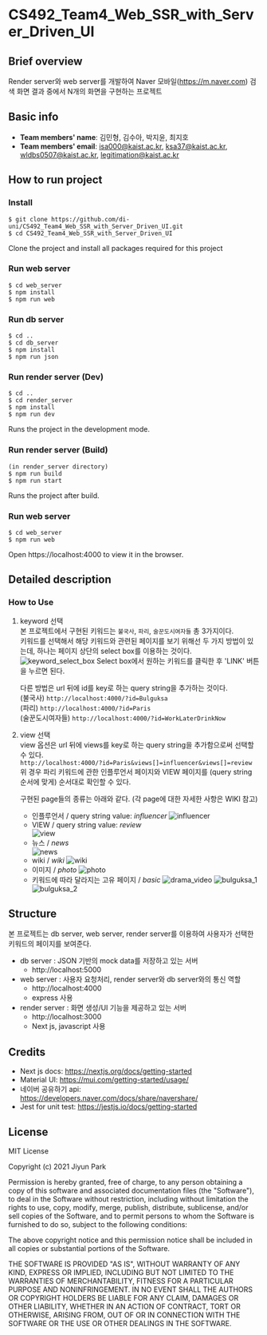 # CS492_Team4_Web_SSR_with_Server_Driven_UI

## Brief overview

Render server와 web server를 개발하여 Naver 모바일(https://m.naver.com) 검색 화면 결과 중에서 N개의 화면을 구현하는 프로젝트 

## Basic info

- **Team members' name**: 김민형, 김수아, 박지윤, 최지호
- **Team members' email**: isa000@kaist.ac.kr, ksa37@kaist.ac.kr, wldbs0507@kaist.ac.kr, legitimation@kaist.ac.kr


## How to run project
### Install
```
$ git clone https://github.com/di-uni/CS492_Team4_Web_SSR_with_Server_Driven_UI.git
$ cd CS492_Team4_Web_SSR_with_Server_Driven_UI
```
Clone the project and install all packages required for this project   

### Run web server
```
$ cd web_server
$ npm install 
$ npm run web
```
### Run db server
```
$ cd ..
$ cd db_server
$ npm install 
$ npm run json
```

### Run render server (Dev)
```
$ cd ..
$ cd render_server
$ npm install 
$ npm run dev
```
Runs the project in the development mode.   

### Run render server (Build)
```
(in render_server directory)
$ npm run build
$ npm run start
```
Runs the project after build.

### Run web server
```
$ cd web_server
$ npm run web
```
Open https://localhost:4000 to view it in the browser.

## Detailed description
### How to Use 
1. keyword 선택      
본 프로젝트에서 구현된 키워드는 `불국사`, `파리`, `술꾼도시여자들` 총 3가지이다.  
키워드를 선택해서 해당 키워드와 관련된 페이지를 보기 위해선 두 가지 방법이 있는데, 하나는 페이지 상단의 select box를 이용하는 것이다. 
![keyword_select_box](screenshots/keyword_select_box.png)
Select box에서 원하는 키워드를 클릭한 후 'LINK' 버튼을 누르면 된다.

    다른 방법은 url 뒤에 id를 key로 하는 query string을 추가하는 것이다.   
    (불국사)  ```http://localhost:4000/?id=Bulguksa```     
    (파리)   ```http://localhost:4000/?id=Paris```    
    (술꾼도시여자들) ```http://localhost:4000/?id=WorkLaterDrinkNow```  

2. view 선택   
    view 옵션은 url 뒤에 views를 key로 하는 query string을 추가함으로써 선택할 수 있다.   
    ```http://localhost:4000/?id=Paris&views[]=influencer&views[]=review ```   
    위 경우 파리 키워드에 관한 인플루언서 페이지와 VIEW 페이지를 (query string 순서에 맞게) 순서대로 확인할 수 있다.

    구현된 page들의 종류는 아래와 같다. (각 page에 대한 자세한 사항은 WIKI 참고)
    - 인플루언서 / query string value: *influencer*
    ![influencer](screenshots/influencer.png)
    - VIEW / query string value: *review*   
    ![view](screenshots/view.png)
    - 뉴스 / *news*   
    ![news](screenshots/news.png)
    - wiki / *wiki*
    ![wiki](screenshots/wiki.png)
    - 이미지 / *photo*
    ![photo](screenshots/photo.png)
    - 키워드에 따라 달라지는 고유 페이지 / *basic*
    ![drama_video](screenshots/drama_video.png)
    ![bulguksa_1](screenshots/bulguksa_1.png)
    ![bulguksa_2](screenshots/bulguksa_2.png)


## Structure
본 프로젝트는 db server, web server, render server를 이용하여 사용자가 선택한 키워드의 페이지를 보여준다.
- db server : JSON 기반의 mock data를 저장하고 있는 서버
    - http://localhost:5000
- web server : 사용자 요청처리, render server와 db server와의 통신 역할
    - http://localhost:4000
    - express 사용
- render server : 화면 생성/UI 기능을 제공하고 있는 서버
    - http://localhost:3000
    - Next js, javascript 사용   



<!-- ## Resources

1. [Demo Video](https://) Add youtube link later -->

## Credits
- Next js docs: https://nextjs.org/docs/getting-started
- Material UI: https://mui.com/getting-started/usage/
- 네이버 공유하기 api: https://developers.naver.com/docs/share/navershare/
- Jest for unit test: https://jestjs.io/docs/getting-started

## License

 MIT License   

Copyright (c) 2021 Jiyun Park
     
Permission is hereby granted, free of charge, to any person obtaining a copy
of this software and associated documentation files (the "Software"), to deal
in the Software without restriction, including without limitation the rights
to use, copy, modify, merge, publish, distribute, sublicense, and/or sell
copies of the Software, and to permit persons to whom the Software is
furnished to do so, subject to the following conditions:
     
The above copyright notice and this permission notice shall be included in all
copies or substantial portions of the Software.
     
THE SOFTWARE IS PROVIDED "AS IS", WITHOUT WARRANTY OF ANY KIND, EXPRESS OR
IMPLIED, INCLUDING BUT NOT LIMITED TO THE WARRANTIES OF MERCHANTABILITY,
FITNESS FOR A PARTICULAR PURPOSE AND NONINFRINGEMENT. IN NO EVENT SHALL THE
AUTHORS OR COPYRIGHT HOLDERS BE LIABLE FOR ANY CLAIM, DAMAGES OR OTHER
LIABILITY, WHETHER IN AN ACTION OF CONTRACT, TORT OR OTHERWISE, ARISING FROM,
OUT OF OR IN CONNECTION WITH THE SOFTWARE OR THE USE OR OTHER DEALINGS IN THE
SOFTWARE.
